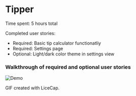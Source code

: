 # Tipper

Time spent: 5 hours total

Completed user stories:

  -  Required: Basic tip calculator functionatliy
  -  Required: Settings page
  -  Optional: Light/dark color theme in settings view

### Walkthrough of required and optional user stories
![Demo](https://cloud.githubusercontent.com/assets/8583006/22809812/d4ad2448-ef02-11e6-88da-1b99e6d11341.gif)



GIF created with LiceCap.
